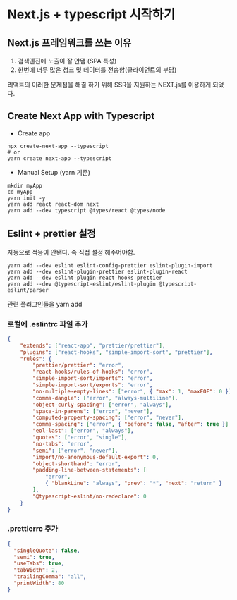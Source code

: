 # Next.js + typescript 시작하기

## Next.js 프레임워크를 쓰는 이유
1. 검색엔진에 노출이 잘 안됌 (SPA 특성)
2. 한번에 너무 많은 청크 및 데이터를 전송함(클라이언트의 부담)

리액트의 이러한 문제점을 해결 하기 위해 SSR을 지원하는 NEXT.js를 이용하게 되었다.

## Create Next App with Typescript
* Create app
```shell
npx create-next-app --typescript
# or
yarn create next-app --typescript
```
* Manual Setup (yarn 기준)
```shell
mkdir myApp
cd myApp
yarn init -y
yarn add react react-dom next
yarn add --dev typescript @types/react @types/node
```

## Eslint + prettier 설정
자동으로 적용이 안됀다. 즉 직접 설정 해주어야함.

```shell
yarn add --dev eslint eslint-config-prettier eslint-plugin-import
yarn add --dev eslint-plugin-prettier eslint-plugin-react 
yarn add --dev eslint-plugin-react-hooks prettier
yarn add --dev @typescript-eslint/eslint-plugin @typescript-eslint/parser
```
관련 플러그인들을 yarn add

### 로컬에 .eslintrc 파일 추가
```json
{
    "extends": ["react-app", "prettier/prettier"],
    "plugins": ["react-hooks", "simple-import-sort", "prettier"],
    "rules": {
        "prettier/prettier": "error",
        "react-hooks/rules-of-hooks": "error",
        "simple-import-sort/imports": "error",
        "simple-import-sort/exports": "error",
        "no-multiple-empty-lines": ["error", { "max": 1, "maxEOF": 0 }],
        "comma-dangle": ["error", "always-multiline"],
        "object-curly-spacing": ["error", "always"],
        "space-in-parens": ["error", "never"],
        "computed-property-spacing": ["error", "never"],
        "comma-spacing": ["error", { "before": false, "after": true }],
        "eol-last": ["error", "always"],
        "quotes": ["error", "single"],
        "no-tabs": "error",
        "semi": ["error", "never"],
        "import/no-anonymous-default-export": 0,
        "object-shorthand": "error",
        "padding-line-between-statements": [
            "error",
            { "blankLine": "always", "prev": "*", "next": "return" }
        ],
        "@typescript-eslint/no-redeclare": 0
    }
}
```
### .prettierrc 추가
```json
{
  "singleQuote": false,
  "semi": true,
  "useTabs": true,
  "tabWidth": 2,
  "trailingComma": "all",
  "printWidth": 80
}
```